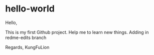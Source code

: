 # hello-world

Hello,

This is my first Github project. Help me to learn new things.
Adding in redme-edits branch

Regards,
KungFuLion
